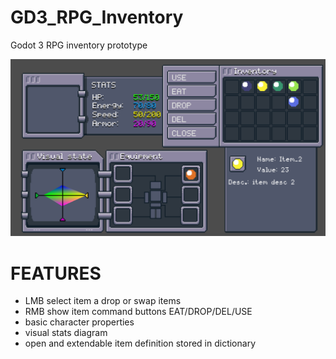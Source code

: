 # GD3_RPG_Inventory
Godot 3 RPG inventory prototype

![Alt text](Screenshot.png?raw=true "PREVIEW")

# FEATURES

* LMB select item a drop or swap items
* RMB show item command buttons EAT/DROP/DEL/USE
* basic character properties
* visual stats diagram
* open and extendable item definition stored in dictionary

